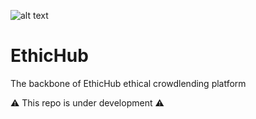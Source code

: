 ![alt text](https://storage.googleapis.com/general-material/banner3.png)

# EthicHub
The backbone of EthicHub ethical crowdlending platform


:warning: This repo is under development :warning:

